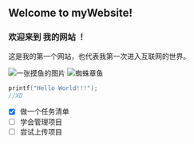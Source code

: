 ## Welcome to myWebsite!

### 欢迎来到 我的网站 ！

这是我的第一个网站，也代表我第一次进入互联网的世界。

![一张摸鱼的图片](https://octodex.github.com/images/nyantocat.gif)
![蜘蛛章鱼](https://octodex.github.com/images/spidertocat.png)


```c
printf("Hello World!!!");
//XD

```
- [x] 做一个任务清单
- [ ] 学会管理项目
- [ ] 尝试上传项目
